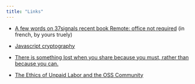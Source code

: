 ```yaml
---
title: "Links"
---
```


  

  * [A few words on 37signals recent book Remote: office not required](http://dev.af83.com/2013/11/14/remote-office-not-required.html) (in french, by yours truely)
  

  * [Javascript cryptography](http://www.matasano.com/articles/javascript-cryptography/)
  

  * [There is something lost when you share because you must, rather than because you can.](http://david.heinemeierhansson.com/2013/the-perils-of-mixing-open-source-and-money.html)
  

  * [The Ethics of Unpaid Labor and the OSS Community](http://ashedryden.com/blog/the-ethics-of-unpaid-labor-and-the-oss-community)

